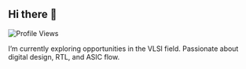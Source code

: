 ## Hi there 👋

<!--
**Preethigrace-7/Preethigrace-7** is a ✨ _special_ ✨ repository because its `README.md` (this file) appears on your GitHub profile.

Here are some ideas to get you started:

- 🔭 I’m currently working on ...
- 🌱 I’m currently learning ...
- 👯 I’m looking to collaborate on ...
- 🤔 I’m looking for help with ...
- 💬 Ask me about ...
- 📫 How to reach me: ...
- 😄 Pronouns: ...
- ⚡ Fun fact: ...
-->

![Profile Views](https://komarev.com/ghpvc/?Preethigrace-7=sweetie123&style=flat-square&color=0e75b6)

I’m currently exploring opportunities in the VLSI field. Passionate about digital design, RTL, and ASIC flow.

